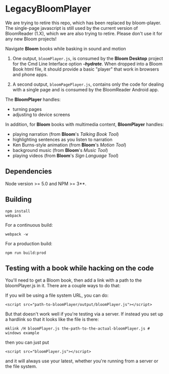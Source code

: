 # LegacyBloomPlayer

We are trying to retire this repo, which has been replaced by bloom-player. The single-page javascript is still used by the current version of BloomReader (1.X), which we are also trying to retire. Please don't use it for any new Bloom projects!

Navigate **Bloom** books while basking in sound and motion

1. One output, `bloomPlayer.js`, is consumed by the **Bloom Desktop** project for the Cmd Line Interface option **_-hydrate_**. When dropped into a Bloom Book html file, it should provide a basic "player" that work in browsers and phone apps.

2. A second output, `bloomPagePlayer.js`, contains only the code for dealing with a single page and is consumed by the BloomReader Android app.

The **BloomPlayer** handles:

* turning pages
* adjusting to device screens

In addition, for **Bloom** books with multimedia content, **BloomPlayer** handles:

* playing narration (from **Bloom**'s *Talking Book Tool*)
* highlighting sentences as you listen to narration
* Ken Burns-style animation (from **Bloom**'s *Motion Tool*)
* background music (from **Bloom**'s *Music Tool*)
* playing videos (from **Bloom**'s *Sign Language Tool*)

## Dependencies
Node version >= 5.0 and NPM >= 3**.

## Building
    npm install
    webpack

For a continuous build:

    webpack -w

For a production build:

    npm run build:prod

## Testing with a book while hacking on the code

You'll need to get a Bloom book, then add a link with a path to the bloomPlayer.js in it. There are a couple ways to do that:

If you will be using a file system URL, you can do:

```<script src="path-to-bloomPlayer/output/bloomPlayer.js"></script>```

But that doesn't work well if you're testing via a server. If instead you set up a hardlink so that it looks like the file is there:

    mklink /H bloomPlayer.js the-path-to-the-actual-bloomPlayer.js # windows example

 then you can just put

```<script src="bloomPlayer.js"></script>```

and it will always use your latest, whether you're running from a server or the file system.
